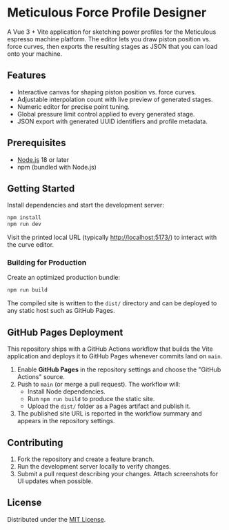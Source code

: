 # Meticulous Force Profile Designer

A Vue 3 + Vite application for sketching power profiles for the Meticulous espresso machine platform. The editor lets you draw piston position vs. force curves, then exports the resulting stages as JSON that you can load onto your machine.

## Features
- Interactive canvas for shaping piston position vs. force curves.
- Adjustable interpolation count with live preview of generated stages.
- Numeric editor for precise point tuning.
- Global pressure limit control applied to every generated stage.
- JSON export with generated UUID identifiers and profile metadata.

## Prerequisites
- [Node.js](https://nodejs.org/) 18 or later
- npm (bundled with Node.js)

## Getting Started
Install dependencies and start the development server:

```bash
npm install
npm run dev
```

Visit the printed local URL (typically <http://localhost:5173/>) to interact with the curve editor.

### Building for Production
Create an optimized production bundle:

```bash
npm run build
```

The compiled site is written to the `dist/` directory and can be deployed to any static host such as GitHub Pages.

## GitHub Pages Deployment
This repository ships with a GitHub Actions workflow that builds the Vite application and deploys it to GitHub Pages whenever commits land on `main`.

1. Enable **GitHub Pages** in the repository settings and choose the "GitHub Actions" source.
2. Push to `main` (or merge a pull request). The workflow will:
   - Install Node dependencies.
   - Run `npm run build` to produce the static site.
   - Upload the `dist/` folder as a Pages artifact and publish it.
3. The published site URL is reported in the workflow summary and appears in the repository settings.

## Contributing
1. Fork the repository and create a feature branch.
2. Run the development server locally to verify changes.
3. Submit a pull request describing your changes. Attach screenshots for UI updates when possible.

## License
Distributed under the [MIT License](./LICENSE).
